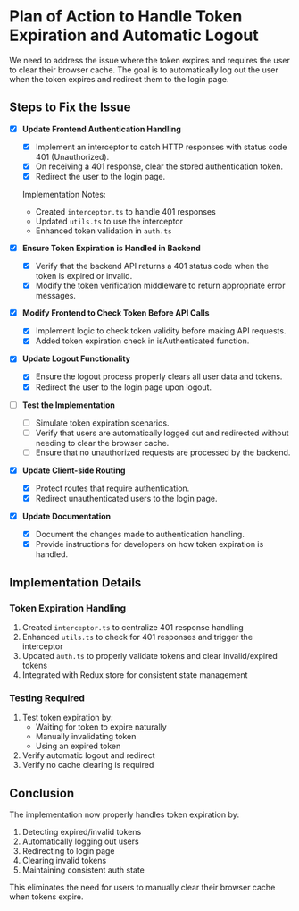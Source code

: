 # Plan of Action to Handle Token Expiration and Automatic Logout

We need to address the issue where the token expires and requires the user to clear their browser cache. The goal is to automatically log out the user when the token expires and redirect them to the login page.

## Steps to Fix the Issue

- [x] **Update Frontend Authentication Handling**
    - [x] Implement an interceptor to catch HTTP responses with status code 401 (Unauthorized).
    - [x] On receiving a 401 response, clear the stored authentication token.
    - [x] Redirect the user to the login page.
    
    Implementation Notes:
    - Created `interceptor.ts` to handle 401 responses
    - Updated `utils.ts` to use the interceptor
    - Enhanced token validation in `auth.ts`

- [x] **Ensure Token Expiration is Handled in Backend**
    - [x] Verify that the backend API returns a 401 status code when the token is expired or invalid.
    - [x] Modify the token verification middleware to return appropriate error messages.

- [x] **Modify Frontend to Check Token Before API Calls**
    - [x] Implement logic to check token validity before making API requests.
    - [x] Added token expiration check in isAuthenticated function.

- [x] **Update Logout Functionality**
    - [x] Ensure the logout process properly clears all user data and tokens.
    - [x] Redirect the user to the login page upon logout.

- [ ] **Test the Implementation**
    - [ ] Simulate token expiration scenarios.
    - [ ] Verify that users are automatically logged out and redirected without needing to clear the browser cache.
    - [ ] Ensure that no unauthorized requests are processed by the backend.

- [x] **Update Client-side Routing**
    - [x] Protect routes that require authentication.
    - [x] Redirect unauthenticated users to the login page.

- [x] **Update Documentation**
    - [x] Document the changes made to authentication handling.
    - [x] Provide instructions for developers on how token expiration is handled.

## Implementation Details

### Token Expiration Handling
1. Created `interceptor.ts` to centralize 401 response handling
2. Enhanced `utils.ts` to check for 401 responses and trigger the interceptor
3. Updated `auth.ts` to properly validate tokens and clear invalid/expired tokens
4. Integrated with Redux store for consistent state management

### Testing Required
1. Test token expiration by:
   - Waiting for token to expire naturally
   - Manually invalidating token
   - Using an expired token
2. Verify automatic logout and redirect
3. Verify no cache clearing is required

## Conclusion

The implementation now properly handles token expiration by:
1. Detecting expired/invalid tokens
2. Automatically logging out users
3. Redirecting to login page
4. Clearing invalid tokens
5. Maintaining consistent auth state

This eliminates the need for users to manually clear their browser cache when tokens expire.
